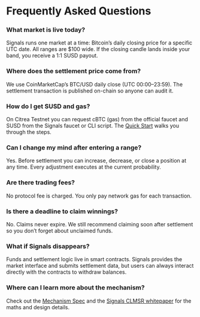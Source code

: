 # Frequently Asked Questions

### What market is live today?
Signals runs one market at a time: Bitcoin’s daily closing price for a specific UTC date. All ranges are $100 wide. If the closing candle lands inside your band, you receive a 1:1 SUSD payout.

### Where does the settlement price come from?
We use CoinMarketCap’s BTC/USD daily close (UTC 00:00–23:59). The settlement transaction is published on-chain so anyone can audit it.

### How do I get SUSD and gas?
On Citrea Testnet you can request cBTC (gas) from the official faucet and SUSD from the Signals faucet or CLI script. The [Quick Start](/docs/quickstart) walks you through the steps.

### Can I change my mind after entering a range?
Yes. Before settlement you can increase, decrease, or close a position at any time. Every adjustment executes at the current probability.

### Are there trading fees?
No protocol fee is charged. You only pay network gas for each transaction.

### Is there a deadline to claim winnings?
No. Claims never expire. We still recommend claiming soon after settlement so you don’t forget about unclaimed funds.

### What if Signals disappears?
Funds and settlement logic live in smart contracts. Signals provides the market interface and submits settlement data, but users can always interact directly with the contracts to withdraw balances.

### Where can I learn more about the mechanism?
Check out the [Mechanism Spec](../mechanism/overview.md) and the [Signals CLMSR whitepaper](/whitepaper.pdf) for the maths and design details.
